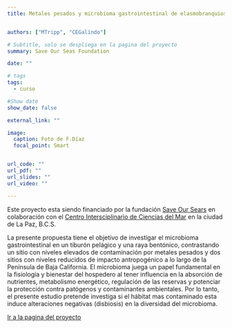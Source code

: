 ```yaml
---
title: Metales pesados y microbioma gastrointestinal de elasmobranquios.


authors: ["MTripp", "CEGalindo"]

# Subtitle, solo se despliega en la pagina del proyecto
summary: Save Our Seas Foundation 

date: ""

# tags
tags:
  - curso

#Show date
show_date: false

external_link: ""

image:
  caption: Foto de F.Díaz
  focal_point: Smart


url_code: ""
url_pdf: ""
url_slides: ""
url_video: ""

---
```


Este proyecto esta siendo financiado por la fundación [Save Our Sears](https://saveourseas.com/) en colaboración con el [Centro Intersciplinario de Ciencias del Mar](https://www.cicimar.ipn.mx/) en la ciudad de La Paz, B.C.S.

La presente propuesta tiene el objetivo de investigar el microbioma gastrointestinal en un tiburón pelágico y una raya bentónico, contrastando un sitio con niveles elevados de contaminación por metales pesados y dos sitios con niveles reducidos de impacto antropogénico a lo largo de la Península de Baja California. El microbioma juega un papel fundamental en la fisiología y bienestar del hospedero al tener influencia en la absorción de nutrientes, metabolismo energético, regulación de las reservas y potenciar la protección contra patógenos y contaminantes ambientales. Por lo tanto, el presente estudio pretende investiga si el hábitat mas contaminado esta induce alteraciones negativas (disbiosis) en la diversidad del microbioma.

[Ir a la pagina del proyecto](https://saveourseas.com/project/gut-feeling-the-impact-of-heavy-metals-on-shark-microbiomes/)